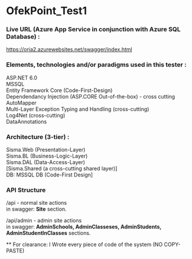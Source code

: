 # OfekPoint_Test1

### **Live URL (Azure App Service in conjunction with Azure SQL Database) :**  
https://oria2.azurewebsites.net/swagger/index.html
   
  
### **Elements, technologies and/or paradigms used in this tester :**  
ASP.NET 6.0  
MSSQL   
Entity Framework Core (Code-First-Design)    
Dependendancy Injection (ASP.CORE Out-of-the-box) -  cross cutting   
AutoMapper  
Multi-Layer Exception Typing and Handling (cross-cutting)  
Log4Net  (cross-cutting)   
DataAnnotations   
  
  
  
### **Architecture (3-tier) :**  
Sisma.Web (Presentation-Layer)  
Sisma.BL  (Business-Logic-Layer)  
Sisma.DAL  (Data-Access-Layer)  
[Sisma.Shared  (a cross-cutting shared layer)]   
DB:  MSSQL DB  (Code-First Design]  



### **API Structure**  

/api  -  normal site actions  
in swagger: **Site** section.

/api/admin  -  admin site actions  
in swagger: **AdminSchools, AdminClasseses, AdminStudents, AdminStudentInClasses** sections.
  


** For clearance:  I Wrote every piece of code of the system (NO COPY-PASTE)
